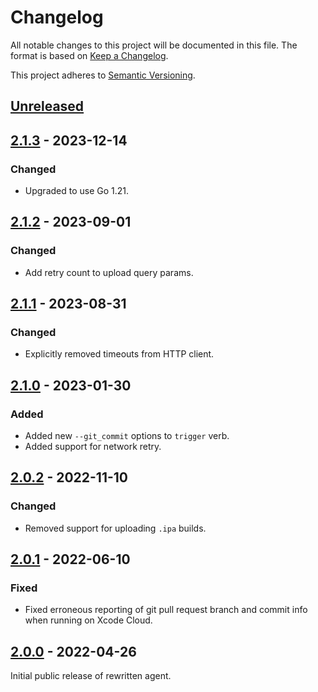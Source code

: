 # Changelog

All notable changes to this project will be documented in this file. The format
is based on [Keep a Changelog].

This project adheres to [Semantic Versioning].

## [Unreleased]

## [2.1.3] - 2023-12-14

### Changed

- Upgraded to use Go 1.21.

## [2.1.2] - 2023-09-01

### Changed

- Add retry count to upload query params.

## [2.1.1] - 2023-08-31

### Changed

- Explicitly removed timeouts from HTTP client.

## [2.1.0] - 2023-01-30

### Added

- Added new `--git_commit` options to `trigger` verb.
- Added support for network retry.

## [2.0.2] - 2022-11-10

### Changed

- Removed support for uploading `.ipa` builds.

## [2.0.1] - 2022-06-10

### Fixed

- Fixed erroneous reporting of git pull request branch and commit info when
  running on Xcode Cloud.

## [2.0.0] - 2022-04-26

Initial public release of rewritten agent.

[Unreleased]:   https://github.com/waldoapp/waldo-go-agent/compare/2.1.3...HEAD
[2.1.3]:        https://github.com/waldoapp/waldo-go-agent/compare/2.1.2...2.1.3
[2.1.2]:        https://github.com/waldoapp/waldo-go-agent/compare/2.1.1...2.1.2
[2.1.1]:        https://github.com/waldoapp/waldo-go-agent/compare/2.1.0...2.1.1
[2.1.0]:        https://github.com/waldoapp/waldo-go-agent/compare/2.0.2...2.1.0
[2.0.2]:        https://github.com/waldoapp/waldo-go-agent/compare/2.0.1...2.0.2
[2.0.1]:        https://github.com/waldoapp/waldo-go-agent/compare/2.0.0...2.0.1
[2.0.0]:        https://github.com/waldoapp/waldo-go-agent/compare/1a5f9ae...2.0.0

[Keep a Changelog]:     https://keepachangelog.com
[Semantic Versioning]:  https://semver.org
